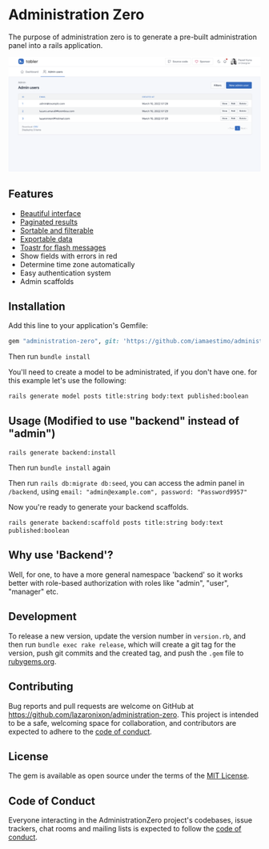# Administration Zero

The purpose of administration zero is to generate a pre-built administration panel into a rails application.

<img src=".documentation/screenshot.png" alt="screenshot" style="max-width: 100%;">

## Features

- [Beautiful interface](https://github.com/tabler/tabler)
- [Paginated results](https://github.com/ddnexus/pagy)
- [Sortable and filterable](https://github.com/activerecord-hackery/ransack)
- [Exportable data](https://github.com/westonganger/spreadsheet_architect)
- [Toastr for flash messages](https://getbootstrap.com/docs/5.1/components/toasts)
- Show fields with errors in red
- Determine time zone automatically
- Easy authentication system
- Admin scaffolds

## Installation

Add this line to your application's Gemfile:

```ruby
gem "administration-zero", git: 'https://github.com/iamaestimo/administration-zero'
```

Then run `bundle install`

You'll need to create a model to be administrated, if you don't have one. for this example let's use the following:

```
rails generate model posts title:string body:text published:boolean
```

## Usage (Modified to use "backend" instead of "admin")

```
rails generate backend:install
```

Then run `bundle install` again

Then run `rails db:migrate db:seed`, you can access the admin panel in `/backend`, using `email: "admin@example.com", password: "Password9957"`

Now you're ready to generate your backend scaffolds.

```
rails generate backend:scaffold posts title:string body:text published:boolean
```

## Why use 'Backend'?

Well, for one, to have a more general namespace 'backend' so it works better with role-based authorization with roles like "admin", "user", "manager" etc.

## Development

To release a new version, update the version number in `version.rb`, and then run `bundle exec rake release`, which will create a git tag for the version, push git commits and the created tag, and push the `.gem` file to [rubygems.org](https://rubygems.org).

## Contributing

Bug reports and pull requests are welcome on GitHub at <https://github.com/lazaronixon/administration-zero>. This project is intended to be a safe, welcoming space for collaboration, and contributors are expected to adhere to the [code of conduct](https://github.com/lazaronixon/administration-zero/blob/master/CODE_OF_CONDUCT.md).

## License

The gem is available as open source under the terms of the [MIT License](https://opensource.org/licenses/MIT).

## Code of Conduct

Everyone interacting in the AdministrationZero project's codebases, issue trackers, chat rooms and mailing lists is expected to follow the [code of conduct](https://github.com/lazaronixon/administration-zero/blob/master/CODE_OF_CONDUCT.md).
